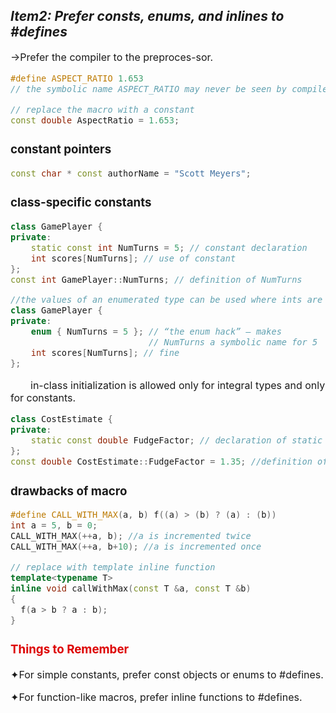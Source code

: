 ## ***Item2: Prefer consts, enums, and inlines to #defines***
<font size="3">
->Prefer the compiler to the preproces-sor.

```cpp
#define ASPECT_RATIO 1.653
// the symbolic name ASPECT_RATIO may never be seen by compilers;the name ASPECT_RATIO may not be in the symbol table

// replace the macro with a constant
const double AspectRatio = 1.653;
```
### constant pointers
```cpp
const char * const authorName = "Scott Meyers";
```
### class-specific constants
```cpp
class GamePlayer {
private:
    static const int NumTurns = 5; // constant declaration
    int scores[NumTurns]; // use of constant
};
const int GamePlayer::NumTurns; // definition of NumTurns

//the values of an enumerated type can be used where ints are expected
class GamePlayer {
private:
    enum { NumTurns = 5 }; // “the enum hack” — makes 
                           // NumTurns a symbolic name for 5
    int scores[NumTurns]; // fine
};
```
&emsp;&emsp;in-class initialization is allowed only for integral types and only for constants.
```cpp
class CostEstimate {
private:
    static const double FudgeFactor; // declaration of static class constant; goes in header file
};
const double CostEstimate::FudgeFactor = 1.35; //definition of static class constant; goes in impl. file
```
### drawbacks of macro
```cpp
#define CALL_WITH_MAX(a, b) f((a) > (b) ? (a) : (b))
int a = 5, b = 0;
CALL_WITH_MAX(++a, b); //a is incremented twice
CALL_WITH_MAX(++a, b+10); //a is incremented once

// replace with template inline function
template<typename T>
inline void callWithMax(const T &a, const T &b)
{
  f(a > b ? a : b);
}
```
### <font color="#dd0000">**Things to Remember**</font>

✦For simple constants, prefer const objects or enums to #defines.

✦For function-like macros, prefer inline functions to #defines.